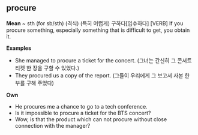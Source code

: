 procure
------------

**Mean**
~ sth (for sb/sth) (격식) (특히 어렵게) 구하다[입수하다]
[VERB]  If you procure something, especially something that is difficult to get, you obtain it.



**Examples**
- She managed to procure a ticket for the concert.
  (그녀는 간신히 그 콘서트 티켓 한 장을 구할 수 있었다.)
- They procured us a copy of the report. 
  (그들이 우리에게 그 보고서 사본 한 부를 구해 주었다)


**Own**
- He procures me a chance to go to a tech conference.
- Is it impossible to procure a ticket for the BTS concert?
- Wow, is that the product which can not procure without close connection with the manager?
